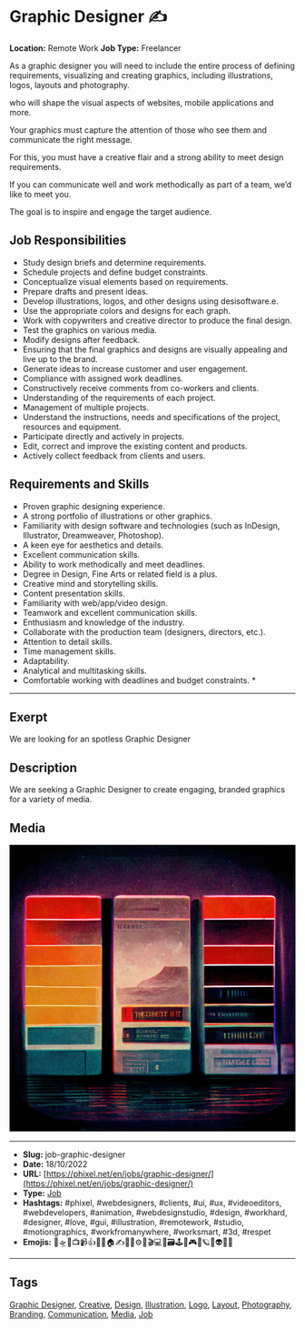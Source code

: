 # Graphic Designer ✍️
**Location:** Remote Work
**Job Type:** Freelancer

As a graphic designer you will need to include the entire process of defining requirements, visualizing and creating graphics, including illustrations, logos, layouts and photography.

who will shape the visual aspects of websites, mobile applications and more.

Your graphics must capture the attention of those who see them and communicate the right message.

For this, you must have a creative flair and a strong ability to meet design requirements.

If you can communicate well and work methodically as part of a team, we’d like to meet you.

The goal is to inspire and engage the target audience.

## Job Responsibilities

- Study design briefs and determine requirements.
- Schedule projects and define budget constraints.
- Conceptualize visual elements based on requirements.
- Prepare drafts and present ideas.
- Develop illustrations, logos, and other designs using desisoftware.e.
- Use the appropriate colors and designs for each graph.
- Work with copywriters and creative director to produce the final design.
- Test the graphics on various media.
- Modify designs after feedback.
- Ensuring that the final graphics and designs are visually appealing and live up to the brand.
- Generate ideas to increase customer and user engagement.
- Compliance with assigned work deadlines.
- Constructively receive comments from co-workers and clients.
- Understanding of the requirements of each project.
- Management of multiple projects.
- Understand the instructions, needs and specifications of the project, resources and equipment.
- Participate directly and actively in projects.
- Edit, correct and improve the existing content and products.
- Actively collect feedback from clients and users.

## Requirements and Skills
- Proven graphic designing experience.
- A strong portfolio of illustrations or other graphics.
- Familiarity with design software and technologies (such as InDesign, Illustrator, Dreamweaver, Photoshop).
- A keen eye for aesthetics and details.
- Excellent communication skills.
- Ability to work methodically and meet deadlines.
- Degree in Design, Fine Arts or related field is a plus.
- Creative mind and storytelling skills.
- Content presentation skills.
- Familiarity with web/app/video design.
- Teamwork and excellent communication skills.
- Enthusiasm and knowledge of the industry.
- Collaborate with the production team (designers, directors, etc.).
- Attention to detail skills.
- Time management skills.
- Adaptability.
- Analytical and multitasking skills.
- Comfortable working with deadlines and budget constraints. *
------------
## Exerpt
We are looking for an spotless Graphic Designer
## Description
We are seeking a Graphic Designer to create engaging, branded graphics for a variety of media.
## Media
<img src="media/69191c29/job-graphic-designer.jpg" loading="lazy"><br>

------------
- **Slug:** job-graphic-designer
- **Date:** 18/10/2022
- **URL:** [https://phixel.net/en/jobs/graphic-designer/](https://phixel.net/en/jobs/graphic-designer/)
- **Type:** [Job](#job)
- **Hashtags:** #phixel, #webdesigners, #clients, #ui, #ux, #videoeditors, #webdevelopers, #animation, #webdesignstudio, #design, #workhard, #designer, #love, #gui, #illustration, #remotework, #studio, #motiongraphics, #workfromanywhere, #worksmart, #3d, #respet
- **Emojis:** 🎨🛸📼📺📹👍🔗📝🏠✍️👨‍💻⚙️🔮🎬‍💻👑🗃️🕹️👾🎮📲🪐🌟👽🚀🌌

------------
## Tags
[Graphic Designer](#graphic-designer), [Creative](#creative), [Design](#design), [Illustration](#illustration), [Logo](#logo), [Layout](#layout), [Photography](#photography), [Branding](#branding), [Communication](#communication), [Media](#media), [Job](#job)

